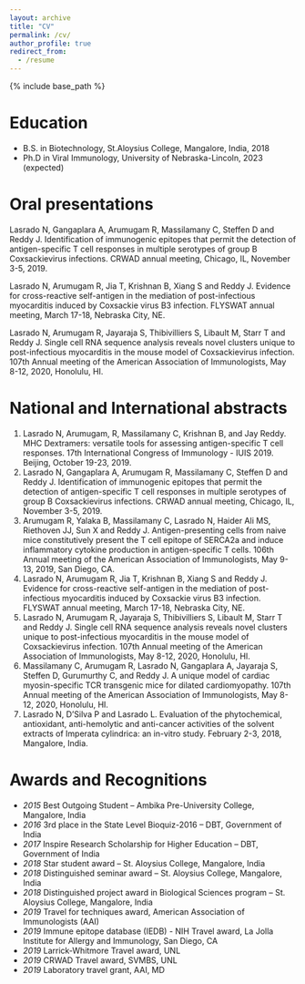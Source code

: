 ```yaml
---
layout: archive
title: "CV"
permalink: /cv/
author_profile: true
redirect_from:
  - /resume
---
```


{% include base_path %}

Education
======
* B.S. in Biotechnology, St.Aloysius College, Mangalore, India, 2018
* Ph.D in Viral Immunology, University of Nebraska-Lincoln, 2023 (expected)
  
Oral presentations
======
  Lasrado N, Gangaplara A, Arumugam R, Massilamany C, Steffen D and Reddy J. Identification of immunogenic epitopes that permit the detection of antigen-specific T cell  responses in multiple serotypes of group B Coxsackievirus infections. CRWAD annual meeting, Chicago, IL, November 3-5, 2019. 

  Lasrado N, Arumugam R, Jia T, Krishnan B, Xiang S and Reddy J. Evidence for cross-reactive self-antigen in the mediation of post-infectious myocarditis induced by Coxsackie virus B3 infection. FLYSWAT annual meeting, March 17-18, Nebraska City, NE.
  
  Lasrado N, Arumugam R, Jayaraja S, Thibivilliers S, Libault M, Starr T and Reddy J.  Single cell RNA sequence analysis reveals novel clusters unique to post-infectious myocarditis in the mouse model of Coxsackievirus infection. 107th Annual meeting of the American Association of Immunologists, May 8-12, 2020, Honolulu, HI.

National and International abstracts
======
1.	Lasrado N, Arumugam, R, Massilamany C, Krishnan B, and Jay Reddy. MHC Dextramers: versatile tools for assessing antigen-specific T cell responses. 17th International Congress of Immunology - IUIS 2019. Beijing, October 19-23, 2019.
2.	Lasrado N, Gangaplara A, Arumugam R, Massilamany C, Steffen D and Reddy J. Identification of immunogenic epitopes that permit the detection of antigen-specific T cell responses in multiple serotypes of group B Coxsackievirus infections. CRWAD annual meeting, Chicago, IL, November 3-5, 2019. 
3.	Arumugam R, Yalaka B, Massilamany C, Lasrado N, Haider Ali MS, Riethoven JJ, Sun X and Reddy J. Antigen-presenting cells from naive mice constitutively present the T cell epitope of SERCA2a and induce inflammatory cytokine production in antigen-specific T cells. 106th Annual meeting of the American Association of Immunologists, May 9-13, 2019, San Diego, CA.
4.	Lasrado N, Arumugam R, Jia T, Krishnan B, Xiang S and Reddy J. Evidence for cross-reactive self-antigen in the mediation of post-infectious myocarditis induced by Coxsackie virus B3 infection. FLYSWAT annual meeting, March 17-18, Nebraska City, NE.
5.	Lasrado N, Arumugam R, Jayaraja S, Thibivilliers S, Libault M, Starr T and Reddy J.  Single cell RNA sequence analysis reveals novel clusters unique to post-infectious myocarditis in the mouse model of Coxsackievirus infection. 107th Annual meeting of the American Association of Immunologists, May 8-12, 2020, Honolulu, HI.
6.	Massilamany C, Arumugam R, Lasrado N, Gangaplara A, Jayaraja S, Steffen D,  Gurumurthy C, and Reddy J. A unique model of cardiac myosin-specific TCR transgenic mice for dilated cardiomyopathy. 107th Annual meeting of the American Association of Immunologists, May 8-12, 2020, Honolulu, HI.
7.	Lasrado N, D’Silva P and Lasrado L. Evaluation of the phytochemical, antioxidant, anti-hemolytic and anti-cancer activities of the solvent extracts of Imperata cylindrica: an in-vitro study. February 2-3, 2018, Mangalore, India. 

Awards and Recognitions
======
* *2015*    Best Outgoing Student – Ambika Pre-University College, Mangalore, India
* *2016*	  3rd place in the State Level Bioquiz-2016 – DBT, Government of India
* *2017*	  Inspire Research Scholarship for Higher Education – DBT, Government of India
* *2018*	  Star student award – St. Aloysius College, Mangalore, India 
* *2018*	  Distinguished seminar award – St. Aloysius College, Mangalore, India 
* *2018*	  Distinguished project award in Biological Sciences program – St. Aloysius College, Mangalore, India
* *2019*	  Travel for techniques award, American Association of Immunologists (AAI) 
* *2019*    Immune epitope database (IEDB) - NIH Travel award, La Jolla Institute for Allergy and Immunology, San Diego, CA
* *2019*	  Larrick-Whitmore Travel award, UNL
* *2019*    CRWAD Travel award, SVMBS, UNL
* *2019*	  Laboratory travel grant, AAI, MD 
